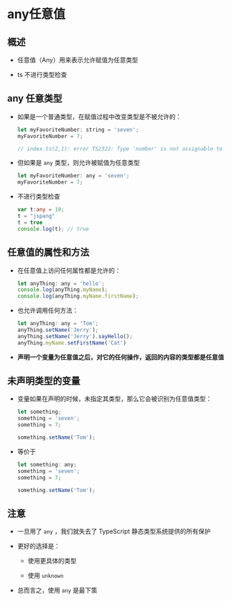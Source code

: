 # any任意值

## 概述

  - 任意值（Any）用来表示允许赋值为任意类型

  - ts 不进行类型检查

## any 任意类型

  - 如果是一个普通类型，在赋值过程中改变类型是不被允许的：

    ```js
    let myFavoriteNumber: string = 'seven';
    myFavoriteNumber = 7;

    // index.ts(2,1): error TS2322: Type 'number' is not assignable to type 'string'.
    ```

  - 但如果是 `any` 类型，则允许被赋值为任意类型

    ```js
    let myFavoriteNumber: any = 'seven';
    myFavoriteNumber = 7;
    ```

  - 不进行类型检查

    ```ts
    var t:any = 10;
    t = "jspang"
    t = true
    console.log(t); // true
    ```

## 任意值的属性和方法

  - 在任意值上访问任何属性都是允许的：

    ```js
    let anyThing: any = 'hello';
    console.log(anyThing.myName);
    console.log(anyThing.myName.firstName);
    ```

  - 也允许调用任何方法：

    ```js
    let anyThing: any = 'Tom';
    anyThing.setName('Jerry');
    anyThing.setName('Jerry').sayHello();
    anyThing.myName.setFirstName('Cat')
    ```

  - **声明一个变量为任意值之后，对它的任何操作，返回的内容的类型都是任意值**

## 未声明类型的变量

  - 变量如果在声明的时候，未指定其类型，那么它会被识别为任意值类型：

    ```js
    let something;
    something = 'seven';
    something = 7;

    something.setName('Tom');
    ```

  - 等价于

    ```js
    let something: any;
    something = 'seven';
    something = 7;

    something.setName('Tom');
    ```

## 注意

  - 一旦用了 `any` ，我们就失去了 TypeScript 静态类型系统提供的所有保护

  - 更好的选择是：

      - 使用更具体的类型

      - 使用 `unknown`

  - 总而言之，使用 `any` 是最下策
